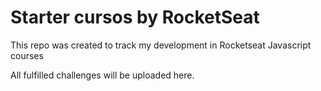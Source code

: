 # Starter cursos by RocketSeat

This repo was created to track my development in Rocketseat Javascript courses

All fulfilled challenges will be uploaded here.
